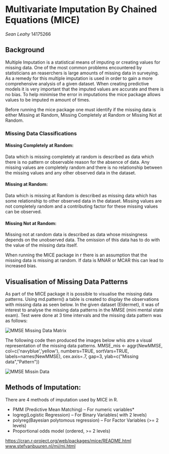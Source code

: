 # Multivariate Imputation By  Chained Equations (MICE)
*Sean Leahy* 
14175266

## Background
Multiple Imputation is a statistical means of imputing or creating values for missing data. One of the most common problems encountered by statisticians an reaserchers is large amounts of missing data in surveying. As a remedy for this multiple imputation is used in order to gain a more comprehensive analysis of a given dataset. When creating predictive models it is very important that the imputed values are accurate and there is no bias. To help minimise the error in imputations the mice package allows values to be imputed m amount of times.

Before running the mice package one must identify if the missing data is either Missing at Random, Missing Completely at Random or Missing Not at Random.

### Missing Data Classifications

#### Missing Completely at Random:
Data which is missing completely at random is described as data which there is no pattern or observable reason for the absence of data. Any missing values are completely random and there is no relationship between the missing values and any other observed data in the dataset.

#### Missing at Random:
Data which is missing at Random is described as missing data which has some relationship to other observed data in the dataset. Missing values are not completely random and a contributing factor for these missing values can be observed.

#### Missing Not at Random:
Missing not at random data is described as data whose missingness depends on the unobserved data. The omission of this data has to do with the value of the missing data itself. 

When running the MICE package in r there is an assumption that the missing data is missing at random. If data is MNAR or MCAR this can lead to increased bias. 

## Visualisation of Missing Data Patterns
As part of the MICE package it is possible to visualise the missing data patterns. 
Using md.pattern() a table is created to display the observations with missing data as seen below.
In the given dataset (Eldermet), it was of interest to analyse the missing data patterns in the MMSE (mini mental state exam). Test were done at 3 time intervals and the missing data pattern was as follows:

 ![MMSE Missing Data Matrix](https://raw.githubusercontent.com/ULStats/MA4128Assessment-2018/ad8c623c08a1ec162278bdaa27ed030df446dfbb/MMSE%20Missing%20Data.PNG)

The following code then produced the images below whis atre a visual representation of the missing data patterns.
MMSE_mis <- aggr(NewMMSE, col=c('navyblue','yellow'),
                    numbers=TRUE, sortVars=TRUE,
                    labels=names(NewMMSE), cex.axis=.7,
                    gap=3, ylab=c("Missing data","Pattern"))

 ![MMSE Missin Data](https://raw.githubusercontent.com/ULStats/MA4128Assessment-2018/be3644704928b4947e2cbc3ab063c33c9a8803e6/MMSE%20Missing%20Data.png) 

## Methods of Imputation:
There are 4 methods of imputation used by MICE in R.
* PMM (Predictive Mean Matching)  – For numeric variables*
* logreg(Logistic Regression) – For Binary Variables( with 2 levels)
* polyreg(Bayesian polytomous regression) – For Factor Variables (>= 2 levels)
* Proportional odds model (ordered, >= 2 levels)







https://cran.r-project.org/web/packages/mice/README.html
www.stefvanbuuren.nl/mi/mi.html
